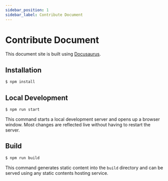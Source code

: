 ```yaml
---
sidebar_position: 1
sidebar_label: Contribute Document
---
```


# Contribute Document

This document site is built using [Docusaurus](https://docusaurus.io/).

## Installation

```sh
$ npm install
```

## Local Development

```sh
$ npm run start
```

This command starts a local development server and opens up a browser window. Most changes are reflected live without having to restart the server.

## Build

```sh
$ npm run build
```

This command generates static content into the `build` directory and can be served using any static contents hosting service.
